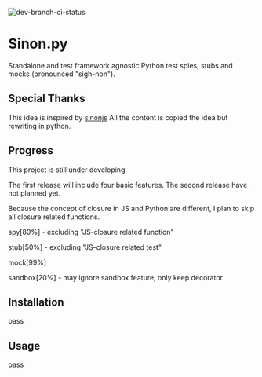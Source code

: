 ![dev-branch-ci-status](https://travis-ci.org/note35/python-sinon.svg?branch=dev "dev-branch-ci-status")

# Sinon.py

Standalone and test framework agnostic Python test spies, stubs and mocks (pronounced "sigh-non").

## Special Thanks 

This idea is inspired by [sinonjs](https://github.com/sinonjs/sinon)
All the content is copied the idea but rewriting in python.

## Progress

This project is still under developing.

The first release will include four basic features. The second release have not planned yet.

Because the concept of closure in JS and Python are different, I plan to skip all closure related functions.

spy[80%] - excluding "JS-closure related function"

stub[50%] - excluding "JS-closure related test"

mock[99%]

sandbox[20%] - may ignore sandbox feature, only keep decorator

## Installation

pass

## Usage

pass
